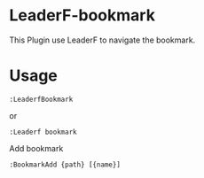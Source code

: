 # LeaderF-bookmark

This Plugin use LeaderF to navigate the bookmark.

# Usage

```
:LeaderfBookmark
```
or
```
:Leaderf bookmark
```

Add bookmark

```
:BookmarkAdd {path} [{name}]
```
